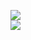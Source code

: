 [![](https://img.shields.io/badge/Made%20With-Github%20Spray-lightgrey.svg?style=for-the-badge&logo=github)](https://github.com/Annihil/github-spray#250)  
[![](https://i.imgur.com/2DrTn0Z.gif)](https://github.com/Annihil/github-spray)